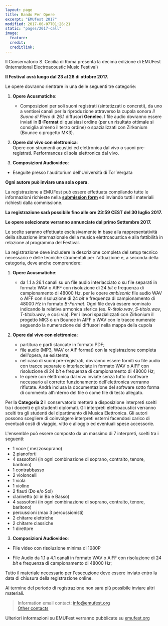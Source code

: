 ```yaml
---
layout: page
title: Bando Per Opere
excerpt: "EMUfest 2017"
modified: 2017-06-07T01:26:21
static: "pages/2017-call"
image:
  feature:
  credit:
  creditlink:
---
```


Il Conservatorio S. Cecilia di Roma presenta la decima edizione di EMUFest    
(International Electroacoustic Music Festival)

**Il Festival avrà luogo dal 23 al 28 di ottobre 2017.**

Le opere dovranno rientrare in una delle seguenti tre categorie:

 1. **Opere Acusmatiche**:
    - Composizioni per soli suoni registrati (sintetizzati o concreti), da uno a ventisei canali per la riproduzione attraverso la cupola sonora *Il Suono di Piero* di 26.1 diffusori **Genelec**. I file audio dovranno essere inviati in **B-Format** di qualsiasi ordine (per un risultato ottimale si consiglia almeno il terzo ordine) o spazializzati con Zirkonium (Bounce o progetto MK3).
 
2. **Opere dal vivo con elettronica**:   
Opere con strumenti acustici ed elettronica dal vivo o suoni pre-registrati.
Performances di sola elettronica dal vivo.

3. **Composizioni Audiovideo**:  
- Eseguite presso l'auditorium dell'Università di Tor Vergata
     
   
**Ogni autore può inviare una sola opera.**

La registrazione a EMUFest può essere effettuata compilando tutte le informazioni richieste nella **[submission form](http://emufest.org/semuform)** ed inviando tutti i materiali richiesti dalla commissione.

**La registrazione sarà possibile fino alle ore 23:59 CEST del 30 luglio 2017.**

**Le opere selezionate verranno annunciate dal primo Settembre 2017.**

Le scelte saranno effettuate esclusivamente in base alla rappresentatività della situazione internazionale della musica elettroacustica e alla fattibilità in relazione al programma del Festival.

La registrazione deve includere la descrizione completa del setup tecnico necessario e delle tecniche strumentali per l'attuazione e, a seconda della categoria, deve anche comprendere:

 1. **Opere Acusmatiche**:
    - da 1.1 a 26.1 canali su un file audio interlacciato o su file separati in formato WAV o AIFF con risoluzione di  24 *bit* e frequenza di campionamento di 48000 *Hz*.
per le opere *ambisonic* file audio WAV o AIFF con risoluzione di  24 *bit* e frequenza di campionamento di 48000  *Hz* in formato *B-Format*. Ogni file dovà essere nominato indicando la relativa armonica sferica (es. *R-titolo.wav*, *S-titolo.wav*, *T-titolo.wav*, e così via). Per i lavori spazializzati con Zirkonium il progetto MK3 o un Bounce in AIFF o WAV con le tracce numerate seguendo la numerazione dei diffusori nella mappa della cupola


 2. **Opere dal vivo con elettronica**:   
    - partitura e parti staccate in formato PDF;
    - file audio (MP3, WAV or AIF format) con la registrazione completa dell'opera, se esistente;
    - nel caso di suoni pre-registrati, dovranno essere forniti su file audio con tracce separate o interlacciate in formato WAV o AIFF con risoluzione di 24 *bit* e frequenza di campionamento di 48000 *Hz*;
    - le opere con elettronica dal vivo inviate senza tutto il software necessario al corretto funzionamento dell'elettronica verranno rifiutate. Andrà inclusa la documentazione del software sotto forma di commento all'interno del file o come file di testo allegato.

Per la **Categoria 2** il conservatorio metterà a disposizione interpreti scelti tra i docenti e gli studenti diplomati. Gli interpreti elettroacustici verranno scelti tra gli studenti del dipartimento di Musica Elettronica. Gli autori possono scegliere di coinvolgere interpreti esterni facendosi carico di eventuali costi di viaggio, vitto e alloggio ed eventuali spese accessorie.

L'ensemble può essere composto da un massimo di 7 interpreti, scelti tra i seguenti:

- 1 voce ( mezzosoprano)
- 2 pianoforti
- 4 sassofoni (in ogni combinazione di soprano, contralto, tenore, baritono)
- 1 contrabbasso
- 2 violoncelli
- 1 viola
- 1 violino
- 2 flauti (Do e/o Sol)
- clarinetto (cl in Bb e Basso)
- 4 sassofoni (in ogni combinazione di soprano, contralto, tenore, baritono)
- percussioni (max 3 percussionisti)
- 2 chitarre elettriche
- 2 chitarre classiche
- 1 direttore
  

3. **Composizioni Audiovideo**:


- File video con risoluzione minima di 1080P

- File Audio da 1.1 a 4.1 canali  in formato WAV o AIFF con risoluzione di 24 *bit* e frequenza di campionamento di 48000 *Hz*;


Tutto il materiale necessario per l'esecuzione deve essere inviato entro la data di chiusura della registrazione online.

Al termine del periodo di registrazione non sarà più possibile inviare altri materiali.

<!-- <div markdown="0">
  <a href="http://emufest.org/semuform" class="mybtn">REGISTRAZIONE ONLINE</a>
</div> -->

> Information email contact: [info@emufest.org](info@emufest.org)   
> [Other contacts](http://www.emufest.org/about/#contacts)

Ulteriori informazioni su EMUFest verranno pubblicate su [emufest.org](http://www.emufest.org)
